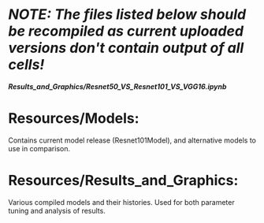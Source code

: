 # ***NOTE: The files listed below should be recompiled as current uploaded versions don't contain output of all cells!***
  ***Results_and_Graphics/Resnet50_VS_Resnet101_VS_VGG16.ipynb***
    
# Resources/Models: 
Contains current model release (Resnet101Model), and alternative models to use in comparison.

# Resources/Results_and_Graphics: 
Various compiled models and their histories. Used for both parameter tuning and analysis of results.

